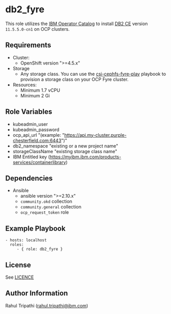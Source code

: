 db2_fyre
=========

This role utilizes the [IBM Operator Catalog](https://www.ibm.com/support/knowledgecenter/SSTTDS_11.0.0/com.ibm.ace.icp.doc/certc_install_enablingoperatorcatalog.html) to install [DB2 CE](https://www.ibm.com/support/knowledgecenter/SSEPGG_11.5.0/com.ibm.db2.luw.welcome.doc/doc/welcome.html) version `11.5.5.0-cn1` on OCP clusters. 


Requirements
------------

* Cluster:
  * OpenShift version ">=4.5.x"
* Storage
  * Any storage class. You can use the [csi-cephfs-fyre-play](https://github.com/IBM/community-automation/tree/master/ansible/csi-cephfs-fyre-play) playbook to provision a storage class on your OCP Fyre cluster.
* Resources:
  * Minimum 1.7 vCPU
  * Minimum 2 Gi


Role Variables
--------------

  * kubeadmin_user
  * kubeadmin_password
  * ocp_api_url "(example: "https://api.my-cluster.purple-chesterfield.com:6443")"
  * db2_namespace "existing or a new project name"
  * storageClassName "existing storage class name"
  * IBM Entitled key (https://myibm.ibm.com/products-services/containerlibrary)
  
Dependencies
------------
* Ansible
  * ansible version ">=2.10.x"
  * `community.okd` collection
  * `community.general` collection
  * `ocp_request_token` role

Example Playbook
----------------

    - hosts: localhost
      roles:
         - { role: db2_fyre }
         
License
-------

See [LICENCE](https://github.com/IBM/community-automation/blob/master/LICENSE)

Author Information
------------------

Rahul Tripathi (rahul.tripathi@ibm.com)  